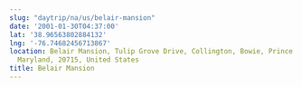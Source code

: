```yaml
---
slug: "daytrip/na/us/belair-mansion"
date: '2001-01-30T04:37:00'
lat: '38.96563802884132'
lng: '-76.74682456713867'
location: Belair Mansion, Tulip Grove Drive, Collington, Bowie, Prince George's County,
  Maryland, 20715, United States
title: Belair Mansion
---
```



